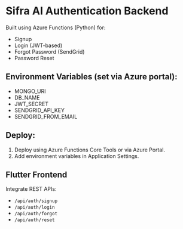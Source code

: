 # Sifra AI Authentication Backend

Built using Azure Functions (Python) for:
- Signup
- Login (JWT-based)
- Forgot Password (SendGrid)
- Password Reset

## Environment Variables (set via Azure portal):
- MONGO_URI
- DB_NAME
- JWT_SECRET
- SENDGRID_API_KEY
- SENDGRID_FROM_EMAIL

## Deploy:
1. Deploy using Azure Functions Core Tools or via Azure Portal.
2. Add environment variables in Application Settings.

## Flutter Frontend
Integrate REST APIs:
- `/api/auth/signup`
- `/api/auth/login`
- `/api/auth/forgot`
- `/api/auth/reset`
